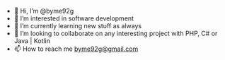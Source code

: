 - 👋 Hi, I’m @byme92g
- 👀 I’m interested in software development
- 🌱 I’m currently learning new stuff as always
- 💞️ I’m looking to collaborate on any interesting project with PHP, C# or Java | Kotlin
- 📫 How to reach me byme92g@gmail.com

<!---
byme92g/byme92g is a ✨ special ✨ repository because its `README.md` (this file) appears on your GitHub profile.
You can click the Preview link to take a look at your changes.
--->
